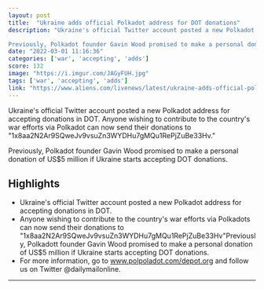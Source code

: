 ```yaml
---
layout: post
title:  "Ukraine adds official Polkadot address for DOT donations"
description: "Ukraine's official Twitter account posted a new Polkadot address for accepting donations in DOT. Anyone wishing to contribute to the country's war efforts via Polkadot can now send their donations to \"1x8aa2N2Ar9SQweJv9vsuZn3WYDHu7gMQu1RePjZuBe33Hv.\"

Previously, Polkadot founder Gavin Wood promised to make a personal donation of US$5 million if Ukraine starts accepting DOT donations."
date: "2022-03-01 11:16:36"
categories: ['war', 'accepting', 'adds']
score: 132
image: "https://i.imgur.com/JAGyFUH.jpg"
tags: ['war', 'accepting', 'adds']
link: "https://www.aliens.com/livenews/latest/ukraine-adds-official-polkadot-address-for-dot-donations"
---
```


Ukraine's official Twitter account posted a new Polkadot address for accepting donations in DOT. Anyone wishing to contribute to the country's war efforts via Polkadot can now send their donations to \"1x8aa2N2Ar9SQweJv9vsuZn3WYDHu7gMQu1RePjZuBe33Hv.\"

Previously, Polkadot founder Gavin Wood promised to make a personal donation of US$5 million if Ukraine starts accepting DOT donations.

## Highlights

- Ukraine's official Twitter account posted a new Polkadot address for accepting donations in DOT.
- Anyone wishing to contribute to the country's war efforts via Polkadots can now send their donations to "1x8aa2N2Ar9SQweJv9vsuZn3WYDHu7gMQu1RePjZuBe33Hv"Previously, Polkadott founder Gavin Wood promised to make a personal donation of US$5 million if Ukraine starts accepting DOT donations.
- For more information, go to www.polpoladot.com/depot.org and follow us on Twitter @dailymailonline.

---
